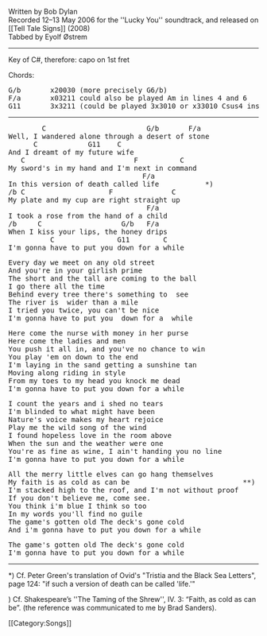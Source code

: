 Written by Bob Dylan <br>
Recorded 12–13 May 2006 for the ''Lucky You'' soundtrack, and released on [[Tell Tale Signs]] (2008) <br>
Tabbed by Eyolf Østrem

----
Key of C#, therefore: capo on 1st fret

Chords:

<pre>
G/b       x20030 (more precisely G6/b)
F/a       x03211 could also be played Am in lines 4 and 6
G11       3x3211 (could be played 3x3010 or x33010 Csus4 instead) 
</pre>

----
<pre class="verse">
        C                        G/b       F/a   
Well, I wandered alone through a desert of stone
      C            G11    C
And I dreamt of my future wife 
   C                          F          C    
My sword's in my hand and I'm next in command
                                F/a  
In this version of death called life           *)
/b C                    F              C
My plate and my cup are right straight up 
                                 F/a
I took a rose from the hand of a child 
/b     C                   G/b   F/a
When I kiss your lips, the honey drips 
          C               G11        C
I'm gonna have to put you down for a while 
</pre>

<pre class="verse">
Every day we meet on any old street 
And you're in your girlish prime 
The short and the tall are coming to the ball 
I go there all the time 
Behind every tree there's something to  see 
The river is  wider than a mile 
I tried you twice, you can't be nice 
I'm gonna have to put you  down for a  while 
</pre>

<pre class="verse">
Here come the nurse with money in her purse 
Here come the ladies and men 
You push it all in, and you've no chance to win 
You play 'em on down to the end 
I'm laying in the sand getting a sunshine tan 
Moving along riding in style 
From my toes to my head you knock me dead 
I'm gonna have to put you down for a while 
</pre>

<pre class="verse">
I count the years and i shed no tears 
I'm blinded to what might have been 
Nature's voice makes my heart rejoice 
Play me the wild song of the wind 
I found hopeless love in the room above 
When the sun and the weather were one 
You're as fine as wine, I ain't handing you no line 
I'm gonna have to put you down for a while 
</pre>

<pre class="verse">
All the merry little elves can go hang themselves 
My faith is as cold as can be                           **)
I'm stacked high to the roof, and I'm not without proof 
If you don't believe me, come see.
You think i'm blue I think so too 
In my words you'll find no guile 
The game's gotten old The deck's gone cold 
And i'm gonna have to put you down for a while 
</pre>

<pre class="verse">
The game's gotten old The deck's gone cold 
I'm gonna have to put you down for a while
</pre>

----
<nowiki>*</nowiki>) Cf. Peter Green's translation of Ovid's "Tristia and the Black Sea
Letters", page 124: "if such a version of death can be called 'life.'"

<nowiki>*</nowiki><nowiki>*</nowiki>) Cf.  Shakespeare’s ''The Taming of the Shrew'', IV. 3:
“Faith, as cold as can be”.  (the
reference was communicated to me by Brad Sanders).

[[Category:Songs]]